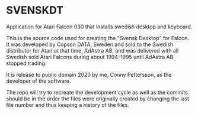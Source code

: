 # SVENSKDT
Application for Atari Falcon 030 that installs swedish desktop and keyboard. 

This is the source code used for creating the "Svensk Desktop" for Falcon.
It was developed by Copson DATA, Sweden and sold to the Swedish distributor
for Atari at that time, AdAstra AB, and was delivered with all Swedish
sold Atari Falcons during about 1994-1995 until AdAstra AB stopped trading.

It is release to public domain 2020 by me, Conny Pettersson, as the developer
of the software.

The repo will try to recreate the development cycle as well as the commits should
be in the order the files were originally created by changing the last file
number and thus keeping a history of the files.
